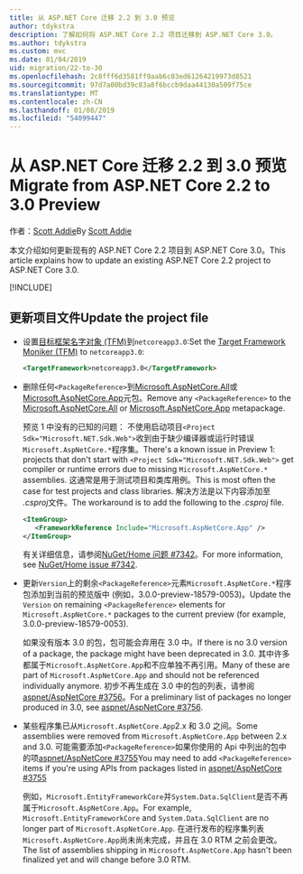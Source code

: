 ```yaml
---
title: 从 ASP.NET Core 迁移 2.2 到 3.0 预览
author: tdykstra
description: 了解如何将 ASP.NET Core 2.2 项目迁移到 ASP.NET Core 3.0。
ms.author: tdykstra
ms.custom: mvc
ms.date: 01/04/2019
uid: migration/22-to-30
ms.openlocfilehash: 2c8fff6d3581ff9aab6c03ed61264219973d8521
ms.sourcegitcommit: 97d7a00bd39c83a8f6bccb9daa44130a509f75ce
ms.translationtype: MT
ms.contentlocale: zh-CN
ms.lasthandoff: 01/08/2019
ms.locfileid: "54099447"
---
```

# <a name="migrate-from-aspnet-core-22-to-30-preview"></a><span data-ttu-id="a8ebe-103">从 ASP.NET Core 迁移 2.2 到 3.0 预览</span><span class="sxs-lookup"><span data-stu-id="a8ebe-103">Migrate from ASP.NET Core 2.2 to 3.0 Preview</span></span>

<span data-ttu-id="a8ebe-104">作者：[Scott Addie](https://github.com/scottaddie)</span><span class="sxs-lookup"><span data-stu-id="a8ebe-104">By [Scott Addie](https://github.com/scottaddie)</span></span>

<span data-ttu-id="a8ebe-105">本文介绍如何更新现有的 ASP.NET Core 2.2 项目到 ASP.NET Core 3.0。</span><span class="sxs-lookup"><span data-stu-id="a8ebe-105">This article explains how to update an existing ASP.NET Core 2.2 project to ASP.NET Core 3.0.</span></span>

[!INCLUDE[](~/includes/net-core-prereqs-all-3.0.md)]

## <a name="update-the-project-file"></a><span data-ttu-id="a8ebe-106">更新项目文件</span><span class="sxs-lookup"><span data-stu-id="a8ebe-106">Update the project file</span></span>

* <span data-ttu-id="a8ebe-107">设置[目标框架名字对象 (TFM)](/dotnet/standard/frameworks#referring-to-frameworks)到`netcoreapp3.0`:</span><span class="sxs-lookup"><span data-stu-id="a8ebe-107">Set the [Target Framework Moniker (TFM)](/dotnet/standard/frameworks#referring-to-frameworks) to `netcoreapp3.0`:</span></span>

  ```xml
  <TargetFramework>netcoreapp3.0</TargetFramework>
  ```

* <span data-ttu-id="a8ebe-108">删除任何`<PackageReference>`到[Microsoft.AspNetCore.All](xref:fundamentals/metapackage)或[Microsoft.AspNetCore.App](xref:fundamentals/metapackage-app)元包。</span><span class="sxs-lookup"><span data-stu-id="a8ebe-108">Remove any `<PackageReference>` to the [Microsoft.AspNetCore.All](xref:fundamentals/metapackage) or [Microsoft.AspNetCore.App](xref:fundamentals/metapackage-app) metapackage.</span></span>

  <span data-ttu-id="a8ebe-109">预览 1 中没有的已知的问题： 不使用启动项目`<Project Sdk="Microsoft.NET.Sdk.Web">`收到由于缺少编译器或运行时错误`Microsoft.AspNetCore.*`程序集。</span><span class="sxs-lookup"><span data-stu-id="a8ebe-109">There's a known issue in Preview 1: projects that don't start with `<Project Sdk="Microsoft.NET.Sdk.Web">` get compiler or runtime errors due to missing `Microsoft.AspNetCore.*` assemblies.</span></span> <span data-ttu-id="a8ebe-110">这通常是用于测试项目和类库用例。</span><span class="sxs-lookup"><span data-stu-id="a8ebe-110">This is most often the case for test projects and class libraries.</span></span> <span data-ttu-id="a8ebe-111">解决方法是以下内容添加至 *.csproj*文件。</span><span class="sxs-lookup"><span data-stu-id="a8ebe-111">The workaround is to add the following to the *.csproj* file.</span></span>

  ```xml
  <ItemGroup>
     <FrameworkReference Include="Microsoft.AspNetCore.App" />
  </ItemGroup>
  ```

  <span data-ttu-id="a8ebe-112">有关详细信息，请参阅[NuGet/Home 问题 #7342](https://github.com/NuGet/Home/issues/7342)。</span><span class="sxs-lookup"><span data-stu-id="a8ebe-112">For more information, see [NuGet/Home issue #7342](https://github.com/NuGet/Home/issues/7342).</span></span>

* <span data-ttu-id="a8ebe-113">更新`Version`上的剩余`<PackageReference>`元素`Microsoft.AspNetCore.*`程序包添加到当前的预览版中 (例如，3.0.0-preview-18579-0053)。</span><span class="sxs-lookup"><span data-stu-id="a8ebe-113">Update the `Version` on remaining `<PackageReference>` elements for `Microsoft.AspNetCore.*` packages to the current preview (for example, 3.0.0-preview-18579-0053).</span></span>

  <span data-ttu-id="a8ebe-114">如果没有版本 3.0 的包，包可能会弃用在 3.0 中。</span><span class="sxs-lookup"><span data-stu-id="a8ebe-114">If there is no 3.0 version of a package, the package might have been deprecated in 3.0.</span></span> <span data-ttu-id="a8ebe-115">其中许多都属于`Microsoft.AspNetCore.App`和不应单独不再引用。</span><span class="sxs-lookup"><span data-stu-id="a8ebe-115">Many of these are part of `Microsoft.AspNetCore.App` and should not be referenced individually anymore.</span></span> <span data-ttu-id="a8ebe-116">初步不再生成在 3.0 中的包的列表，请参阅[aspnet/AspNetCore #3756](https://github.com/aspnet/AspNetCore/issues/3756)。</span><span class="sxs-lookup"><span data-stu-id="a8ebe-116">For a preliminary list of packages no longer produced in 3.0, see [aspnet/AspNetCore #3756](https://github.com/aspnet/AspNetCore/issues/3756).</span></span>

* <span data-ttu-id="a8ebe-117">某些程序集已从`Microsoft.AspNetCore.App`2.x 和 3.0 之间。</span><span class="sxs-lookup"><span data-stu-id="a8ebe-117">Some assemblies were removed from `Microsoft.AspNetCore.App` between 2.x and 3.0.</span></span> <span data-ttu-id="a8ebe-118">可能需要添加`<PackageReference>`如果你使用的 Api 中列出的包中的项[aspnet/AspNetCore #3755](https://github.com/aspnet/AspNetCore/issues/3755)</span><span class="sxs-lookup"><span data-stu-id="a8ebe-118">You may need to add `<PackageReference>` items if you're using APIs from packages listed in [aspnet/AspNetCore #3755](https://github.com/aspnet/AspNetCore/issues/3755)</span></span>

  <span data-ttu-id="a8ebe-119">例如，`Microsoft.EntityFrameworkCore`并`System.Data.SqlClient`是否不再属于`Microsoft.AspNetCore.App`。</span><span class="sxs-lookup"><span data-stu-id="a8ebe-119">For example, `Microsoft.EntityFrameworkCore` and `System.Data.SqlClient` are no longer part of `Microsoft.AspNetCore.App`.</span></span> <span data-ttu-id="a8ebe-120">在进行发布的程序集列表`Microsoft.AspNetCore.App`尚未尚未完成，并且在 3.0 RTM 之前会更改。</span><span class="sxs-lookup"><span data-stu-id="a8ebe-120">The list of assemblies shipping in `Microsoft.AspNetCore.App` hasn't been finalized yet and will change before 3.0 RTM.</span></span>
